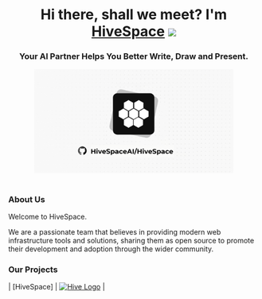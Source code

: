 <h1 align="center">Hi there, shall we meet? I'm <a href="https://HiveSpace.app/" target="_blank">HiveSpace</a> 
<img src="https:/HiveSpaceAI/github.com/blackcater/blackcater/raw/main/images/Hi.gif" height="32"/></h1>
<h3 align="center">Your AI Partner Helps You Better Write, Draw and Present.</h3>

<div align="center">
<img src="https://github.com/HiveSpaceAI/.github/blob/main/profile/images/cover.png" width="400" alt="HiveSpace Logo" />
</div>

<h1 align="center"></h1>

### About Us

Welcome to HiveSpace.

We are a passionate team that believes in providing modern web infrastructure tools and solutions, sharing them as open source to promote their development and adoption through the wider community.

### Our Projects



|   [HiveSpace]   |           <a href="https://github.com/HiveSpaceAI/Hivespace" target="blank"><picture style="width: 500px"><source media="(prefers-color-scheme: light)" srcset="https://github.com/HiveSpaceAI/.github/blob/main/images/1.svg" /><source media="(prefers-color-scheme: dark)" srcset="https://github.com/HiveSpaceAI/.github/blob/main/images/1.svg" /><img src="https://github.com/HiveSpaceAI/.github/blob/main/images/1.svg" width="500" alt="Hive Logo" /></picture></a>            |
